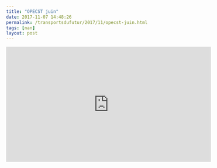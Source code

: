 ```yaml
---
title: "OPECST juin"
date: 2017-11-07 14:48:26
permalink: /transportsdufutur/2017/11/opecst-juin.html
tags: [nan]
layout: post
---
```


<iframe width="560" height="315" src="https://www.youtube.com/embed/a5koWp1oV4A" frameborder="0" allowfullscreen></iframe>
